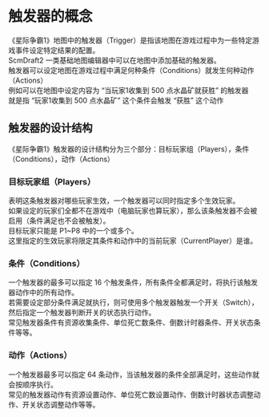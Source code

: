 # 触发器的概念

《星际争霸1》地图中的触发器（Trigger）是指该地图在游戏过程中为一些特定游戏事件设定特定结果的配置。  
ScmDraft2 一类基础地图编辑器中可以在地图中添加基础的触发器。  
触发器可以设定地图在游戏过程中满足何种条件（Conditions）就发生何种动作（Actions）  
例如可以在地图中设定内容为 “当玩家1收集到 500 点水晶矿就获胜” 的触发器  
就是指 “玩家1收集到 500 点水晶矿” 这个条件会触发 “获胜” 这个动作  


## 触发器的设计结构
  《星际争霸1》触发器的设计结构分为三个部分：目标玩家组（Players），条件（Conditions），动作（Actions）  
  
  ### 目标玩家组（Players）
  表明这条触发器对哪些玩家生效，一个触发器可以同时指定多个生效玩家。  
  如果设定的玩家们全都不在游戏中（电脑玩家也算玩家），那么该条触发器不会被启用（条件满足也不会被触发）。  
  目标玩家只能是 P1~P8 中的一个或多个。  
  这里指定的生效玩家将限定其条件和动作中的当前玩家（CurrentPlayer）是谁。  
    
  ### 条件（Conditions）
  一个触发器的最多可以指定 16 个触发条件，所有条件全都满足时，将执行该触发器动作中的所有动作。  
  若需要设定部分条件满足就执行，则可使用多个触发器触发一个开关（Switch），然后指定一个触发器判断开关的状态执行动作。  
  常见触发器条件有资源收集条件、单位死亡数条件、倒数计时器条件、开关状态条件等等。  

  ### 动作（Actions）
  一个触发器最多可以指定 64 条动作，当该触发器的条件全部满足时，这些动作就会按顺序执行。  
  常见的触发器动作有资源设置动作、单位死亡数设置动作、倒数计时器状态调整动作、开关状态调整动作等等。  

  





